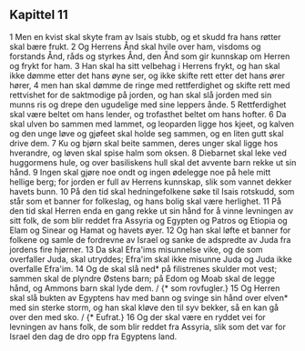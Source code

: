 ## Kapittel 11

1 Men en kvist skal skyte fram av Isais stubb, og et skudd fra hans røtter skal bære frukt.
2 Og Herrens Ånd skal hvile over ham, visdoms og forstands Ånd, råds og styrkes Ånd, den Ånd som gir kunnskap om Herren og frykt for ham.
3 Han skal ha sitt velbehag i Herrens frykt, og han skal ikke dømme etter det hans øyne ser, og ikke skifte rett etter det hans ører hører,
4 men han skal dømme de ringe med rettferdighet og skifte rett med rettvishet for de saktmodige på jorden, og han skal slå jorden med sin munns ris og drepe den ugudelige med sine leppers ånde.
5 Rettferdighet skal være beltet om hans lender, og trofasthet beltet om hans hofter.
6 Da skal ulven bo sammen med lammet, og leoparden ligge hos kjeet, og kalven og den unge løve og gjøfeet skal holde seg sammen, og en liten gutt skal drive dem.
7 Ku og bjørn skal beite sammen, deres unger skal ligge hos hverandre, og løven skal spise halm som oksen.
8 Diebarnet skal leke ved huggormens hule, og over basiliskens hull skal det avvente barn rekke ut sin hånd.
9 Ingen skal gjøre noe ondt og ingen ødelegge noe på hele mitt hellige berg; for jorden er full av Herrens kunnskap, slik som vannet dekker havets bunn.
10 På den tid skal hedningefolkene søke til Isais rotskudd, som står som et banner for folkeslag, og hans bolig skal være herlighet.
11 På den tid skal Herren enda en gang rekke ut sin hånd for å vinne levningen av sitt folk, de som blir reddet fra Assyria og Egypten og Patros og Etiopia og Elam og Sinear og Hamat og havets øyer.
12 Og han skal løfte et banner for folkene og samle de fordrevne av Israel og sanke de adspredte av Juda fra jordens fire hjørner.
13 Da skal Efra'ims misunnelse vike, og de som overfaller Juda, skal utryddes; Efra'im skal ikke misunne Juda og Juda ikke overfalle Efra'im.
14 Og de skal slå ned* på filistrenes skulder mot vest; sammen skal de plyndre Østens barn; på Edom og Moab skal de legge hånd, og Ammons barn skal lyde dem. / {* som rovfugler.}
15 Og Herren skal slå bukten av Egyptens hav med bann og svinge sin hånd over elven* med sin sterke storm, og han skal kløve den til syv bekker, så en kan gå over den med sko. / {* Eufrat.}
16 Og der skal være en ryddet vei for levningen av hans folk, de som blir reddet fra Assyria, slik som det var for Israel den dag de dro opp fra Egyptens land.
